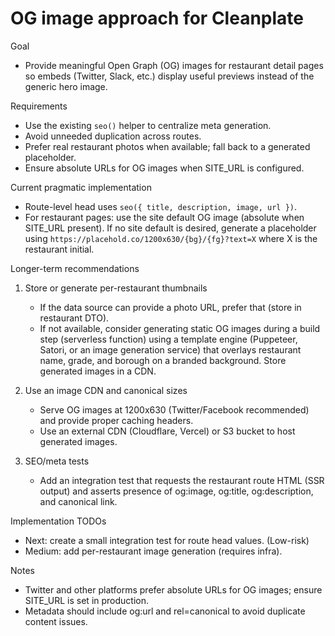 # OG image approach for Cleanplate

Goal

- Provide meaningful Open Graph (OG) images for restaurant detail pages so embeds (Twitter, Slack, etc.) display useful previews instead of the generic hero image.

Requirements

- Use the existing `seo()` helper to centralize meta generation.
- Avoid unneeded duplication across routes.
- Prefer real restaurant photos when available; fall back to a generated placeholder.
- Ensure absolute URLs for OG images when SITE_URL is configured.

Current pragmatic implementation

- Route-level head uses `seo({ title, description, image, url })`.
- For restaurant pages: use the site default OG image (absolute when SITE_URL present). If no site default is desired, generate a placeholder using `https://placehold.co/1200x630/{bg}/{fg}?text=X` where X is the restaurant initial.

Longer-term recommendations

1. Store or generate per-restaurant thumbnails
   - If the data source can provide a photo URL, prefer that (store in restaurant DTO).
   - If not available, consider generating static OG images during a build step (serverless function) using a template engine (Puppeteer, Satori, or an image generation service) that overlays restaurant name, grade, and borough on a branded background. Store generated images in a CDN.

2. Use an image CDN and canonical sizes
   - Serve OG images at 1200x630 (Twitter/Facebook recommended) and provide proper caching headers.
   - Use an external CDN (Cloudflare, Vercel) or S3 bucket to host generated images.

3. SEO/meta tests
   - Add an integration test that requests the restaurant route HTML (SSR output) and asserts presence of og:image, og:title, og:description, and canonical link.

Implementation TODOs

- Next: create a small integration test for route head values. (Low-risk)
- Medium: add per-restaurant image generation (requires infra).

Notes

- Twitter and other platforms prefer absolute URLs for OG images; ensure SITE_URL is set in production.
- Metadata should include og:url and rel=canonical to avoid duplicate content issues.
